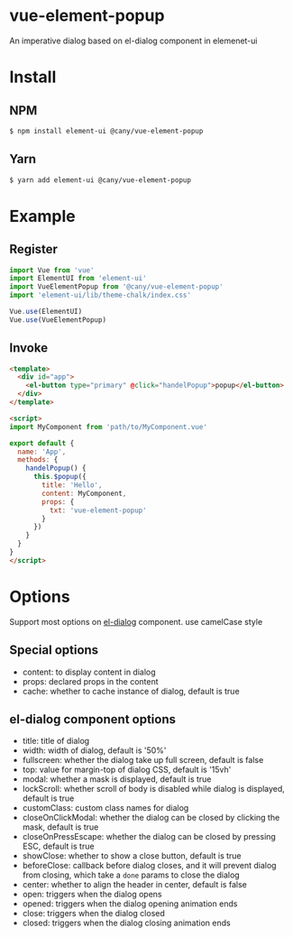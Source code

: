 # vue-element-popup

An imperative dialog based on el-dialog component in elemenet-ui

# Install

## NPM

```bash
$ npm install element-ui @cany/vue-element-popup
```

## Yarn

```bash
$ yarn add element-ui @cany/vue-element-popup
```

# Example

## Register

```js
import Vue from 'vue'
import ElementUI from 'element-ui'
import VueElementPopup from '@cany/vue-element-popup'
import 'element-ui/lib/theme-chalk/index.css'

Vue.use(ElementUI)
Vue.use(VueElementPopup)
```

## Invoke

```html
<template>
  <div id="app">
    <el-button type="primary" @click="handelPopup">popup</el-button>
  </div>
</template>

<script>
import MyComponent from 'path/to/MyComponent.vue'

export default {
  name: 'App',
  methods: {
    handelPopup() {
      this.$popup({
        title: 'Hello',
        content: MyComponent,
        props: {
          txt: 'vue-element-popup'
        }
      })
    }
  }
}
</script>
```

# Options

Support most options on [el-dialog](https://element.eleme.cn/#/en-US/component/dialog) component. use camelCase style

## Special options

- content: to display content in dialog
- props: declared props in the content
- cache: whether to cache instance of dialog, default is true

## el-dialog component options

- title: title of dialog
- width: width of dialog, default is '50%'
- fullscreen: whether the dialog take up full screen, default is false
- top: value for margin-top of dialog CSS, default is '15vh'
- modal: whether a mask is displayed, default is true
- lockScroll: whether scroll of body is disabled while dialog is displayed, default is true
- customClass: custom class names for dialog
- closeOnClickModal: whether the dialog can be closed by clicking the mask, default is true
- closeOnPressEscape: whether the dialog can be closed by pressing ESC, default is true
- showClose: whether to show a close button, default is true
- beforeClose: callback before dialog closes, and it will prevent dialog from closing, which take a `done` params to close the dialog
- center: whether to align the header in center, default is false
- open: triggers when the dialog opens
- opened: triggers when the dialog opening animation ends
- close: triggers when the dialog closed
- closed: triggers when the dialog closing animation ends



